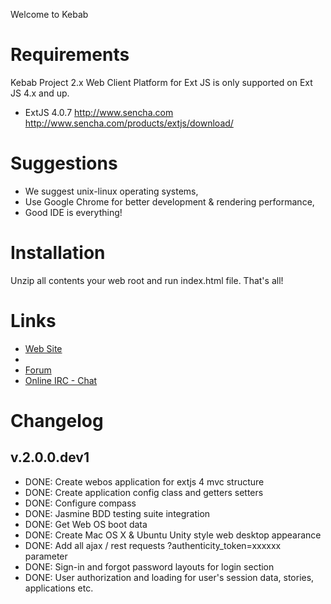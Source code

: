 Welcome to Kebab

# Requirements

Kebab Project 2.x Web Client Platform for Ext JS is only supported on Ext JS 4.x and up.

* ExtJS 4.0.7
    http://www.sencha.com
    http://www.sencha.com/products/extjs/download/

# Suggestions

* We suggest unix-linux operating systems,
* Use Google Chrome for better development & rendering performance,
* Good IDE is everything!

# Installation

Unzip all contents your web root and run index.html file.
That's all!

# Links

* [Web Site](http://www.kebab-project.com)
* [Documentation]: https://github.com/kebab-project/client-web-os/wiki
* [Forum](http://kebab-project.2299591.n4.nabble.com/Kebab-Project-2-0-x-Revolution-f3832977.html)
* [Online IRC - Chat](http://webchat.freenode.net/?channels=kebabproject)

# Changelog

## v.2.0.0.dev1

* DONE: Create webos application for extjs 4 mvc structure
* DONE: Create application config class and getters setters
* DONE: Configure compass
* DONE: Jasmine BDD testing suite integration
* DONE: Get Web OS boot data
* DONE: Create Mac OS X & Ubuntu Unity style web desktop appearance
* DONE: Add all ajax / rest requests ?authenticity_token=xxxxxx parameter
* DONE: Sign-in and forgot password layouts for login section
* DONE: User authorization and loading for user's session data, stories, applications etc.